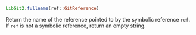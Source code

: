 ```julia
LibGit2.fullname(ref::GitReference)
```

Return the name of the reference pointed to by the symbolic reference `ref`. If `ref` is not a symbolic reference, return an empty string.
